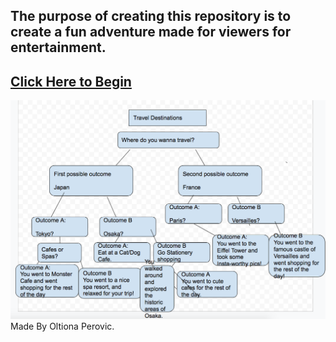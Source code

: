 The purpose of creating this repository is to create a fun  adventure made for viewers for entertainment.
---
[Click Here to Begin](cyoa/cyoa.md)
---
![Click Here to see the diagram of this CYOA!](CYOA.png)
Made By Oltiona Perovic.